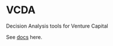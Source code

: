 # VCDA
Decision Analysis tools for Venture Capital

See [docs](https://github.com/behappyrightnow/VCDA/blob/master/docs/README.md) here.
